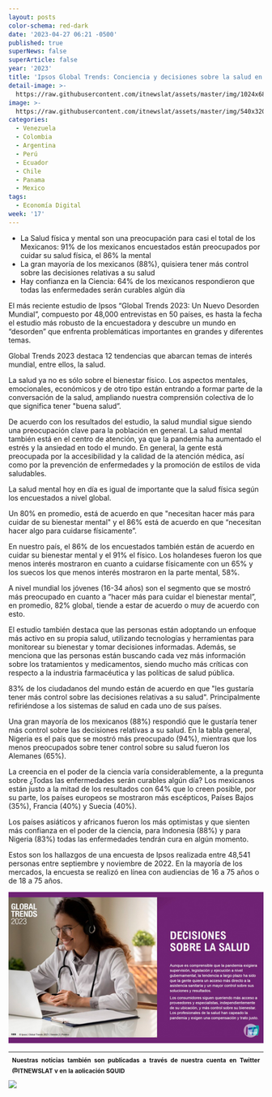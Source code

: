 ```yaml
---
layout: posts
color-schema: red-dark
date: '2023-04-27 06:21 -0500'
published: true
superNews: false
superArticle: false
year: '2023'
title: 'Ipsos Global Trends: Conciencia y decisiones sobre la salud en el mundo'
detail-image: >-
  https://raw.githubusercontent.com/itnewslat/assets/master/img/1024x680/global-trends-2023-g.jpg
image: >-
  https://raw.githubusercontent.com/itnewslat/assets/master/img/540x320/global-trends-2023-p.jpg
categories:
  - Venezuela
  - Colombia
  - Argentina
  - Perú
  - Ecuador
  - Chile
  - Panama
  - Mexico
tags:
  - Economía Digital
week: '17'
---
```

- La Salud física y mental son una preocupación para casi el total de los Mexicanos: 91% de los mexicanos encuestados están preocupados por cuidar su salud física, el 86% la mental
- La gran mayoría de los mexicanos (88%), quisiera tener más control sobre las decisiones relativas a su salud
- Hay confianza en la Ciencia: 64% de los mexicanos respondieron que todas las enfermedades serán curables algún día

El más reciente estudio de Ipsos “Global Trends 2023: Un Nuevo Desorden Mundial”, compuesto por 48,000 entrevistas en 50 países, es hasta la fecha el estudio más robusto de la encuestadora y descubre un mundo en “desorden” que enfrenta problemáticas importantes en grandes y diferentes temas.

Global Trends 2023 destaca 12 tendencias que abarcan temas de interés mundial, entre ellos, la salud.

La salud ya no es sólo sobre el bienestar físico. Los aspectos mentales, emocionales, económicos y de otro tipo están entrando a formar parte de la conversación de la salud, ampliando nuestra comprensión colectiva de lo que significa tener "buena salud”.

De acuerdo con los resultados del estudio, la salud mundial sigue siendo una preocupación clave para la población en general. La salud mental también está en el centro de atención, ya que la pandemia ha aumentado el estrés y la ansiedad en todo el mundo. En general, la gente está preocupada por la accesibilidad y la calidad de la atención médica, así como por la prevención de enfermedades y la promoción de estilos de vida saludables.

La salud mental hoy en día es igual de importante que la salud física según los encuestados a nivel global.

Un 80% en promedio, está de acuerdo en que "necesitan hacer más para cuidar de su bienestar mental" y el 86% está de acuerdo en que “necesitan hacer algo para cuidarse físicamente”.

En nuestro país, el 86% de los encuestados también están de acuerdo en cuidar su bienestar mental y el 91% el físico. Los holandeses fueron los que menos interés mostraron en cuanto a cuidarse físicamente con un 65% y los suecos los que menos interés mostraron en la parte mental, 58%.

A nivel mundial los jóvenes (16-34 años) son el segmento que se mostró más preocupado en cuanto a “hacer más para cuidar el bienestar mental”, en promedio, 82% global, tiende a estar de acuerdo o muy de acuerdo con esto.

El estudio también destaca que las personas están adoptando un enfoque más activo en su propia salud, utilizando tecnologías y herramientas para monitorear su bienestar y tomar decisiones informadas. Además, se menciona que las personas están buscando cada vez más información sobre los tratamientos y medicamentos, siendo mucho más críticas con respecto a la industria farmacéutica y las políticas de salud pública.

83% de los ciudadanos del mundo están de acuerdo en que "les gustaría tener más control sobre las decisiones relativas a su salud". Principalmente refiriéndose a los sistemas de salud en cada uno de sus países.

Una gran mayoría de los mexicanos (88%) respondió que le gustaría tener más control sobre las decisiones relativas a su salud. En la tabla general, Nigeria es el país que se mostró más preocupado (94%), mientras que los menos preocupados sobre tener control sobre su salud fueron los Alemanes (65%).

La creencia en el poder de la ciencia varía considerablemente, a la pregunta sobre ¿Todas las enfermedades serán curables algún día? Los mexicanos están justo a la mitad de los resultados con 64% que lo creen posible, por su parte, los países europeos se mostraron más escépticos, Países Bajos (35%), Francia (40%) y Suecia (40%).

Los países asiáticos y africanos fueron los más optimistas y que sienten más confianza en el poder de la ciencia, para Indonesia (88%) y para Nigeria (83%) todas las enfermedades tendrán cura en algún momento.

Estos son los hallazgos de una encuesta de Ipsos realizada entre 48,541 personas entre septiembre y noviembre de 2022. En la mayoría de los mercados, la encuesta se realizó en línea con audiencias de 16 a 75 años o de 18 a 75 años.

![](https://raw.githubusercontent.com/itnewslat/assets/master/img/540x320/global-trends-2023-p.jpg)

<table style="height: 42px;" width="569">
<tbody>
<tr>
<td style="text-align: justify;"><sub><strong>Nuestras noticias también son publicadas a través de nuestra cuenta en Twitter <a href="https://twitter.com/itnewslat?lang=es">@ITNEWSLAT</a> y en la aplicación <a href="https://squidapp.co/en/">SQUID</a></strong></sub></td>
</tr>
</tbody>
</table>
<img src="https://tracker.metricool.com/c3po.jpg?hash=56f88a41e39ab42c063cc51676587a04"/>